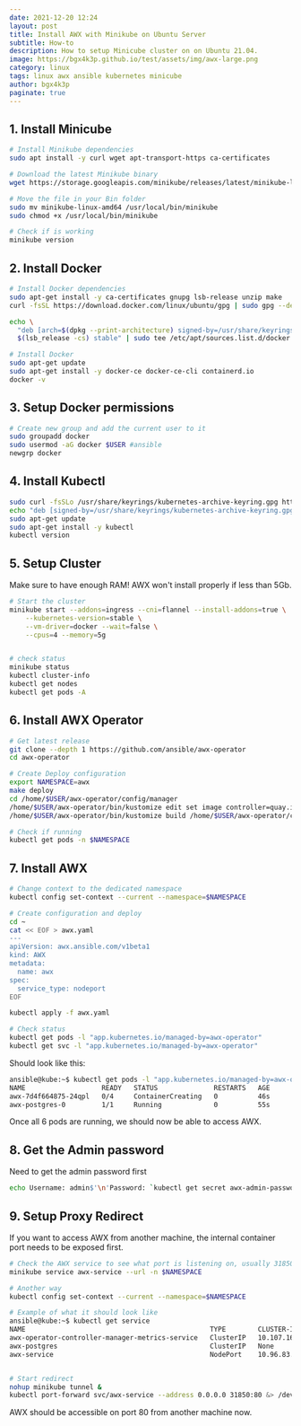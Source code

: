 ```yaml
---
date: 2021-12-20 12:24
layout: post
title: Install AWX with Minikube on Ubuntu Server
subtitle: How-to
description: How to setup Minicube cluster on on Ubuntu 21.04.
image: https://bgx4k3p.github.io/test/assets/img/awx-large.png
category: linux
tags: linux awx ansible kubernetes minicube
author: bgx4k3p
paginate: true
---
```



## 1. Install Minicube

```bash
# Install Minikube dependencies
sudo apt install -y curl wget apt-transport-https ca-certificates

# Download the latest Minikube binary
wget https://storage.googleapis.com/minikube/releases/latest/minikube-linux-amd64

# Move the file in your Bin folder
sudo mv minikube-linux-amd64 /usr/local/bin/minikube
sudo chmod +x /usr/local/bin/minikube

# Check if is working
minikube version
```

## 2. Install Docker

```bash
# Install Docker dependencies
sudo apt-get install -y ca-certificates gnupg lsb-release unzip make
curl -fsSL https://download.docker.com/linux/ubuntu/gpg | sudo gpg --dearmor -o /usr/share/keyrings/docker-archive-keyring.gpg

echo \
  "deb [arch=$(dpkg --print-architecture) signed-by=/usr/share/keyrings/docker-archive-keyring.gpg] https://download.docker.com/linux/ubuntu \
  $(lsb_release -cs) stable" | sudo tee /etc/apt/sources.list.d/docker.list > /dev/null

# Install Docker
sudo apt-get update
sudo apt-get install -y docker-ce docker-ce-cli containerd.io
docker -v
```

## 3. Setup Docker permissions

```bash
# Create new group and add the current user to it
sudo groupadd docker
sudo usermod -aG docker $USER #ansible
newgrp docker
```

## 4. Install Kubectl

```bash
sudo curl -fsSLo /usr/share/keyrings/kubernetes-archive-keyring.gpg https://packages.cloud.google.com/apt/doc/apt-key.gpg
echo "deb [signed-by=/usr/share/keyrings/kubernetes-archive-keyring.gpg] https://apt.kubernetes.io/ kubernetes-xenial main" | sudo tee /etc/apt/sources.list.d/kubernetes.list
sudo apt-get update
sudo apt-get install -y kubectl
kubectl version
```

## 5. Setup Cluster

Make sure to have enough RAM! AWX won't install properly if less than 5Gb.

```bash
# Start the cluster
minikube start --addons=ingress --cni=flannel --install-addons=true \
    --kubernetes-version=stable \
    --vm-driver=docker --wait=false \
    --cpus=4 --memory=5g


# check status
minikube status
kubectl cluster-info
kubectl get nodes
kubectl get pods -A
```

## 6. Install AWX Operator

```bash
# Get latest release
git clone --depth 1 https://github.com/ansible/awx-operator
cd awx-operator

# Create Deploy configuration
export NAMESPACE=awx
make deploy
cd /home/$USER/awx-operator/config/manager
/home/$USER/awx-operator/bin/kustomize edit set image controller=quay.io/ansible/awx-operator:0.15.0
/home/$USER/awx-operator/bin/kustomize build /home/$USER/awx-operator/config/default | kubectl apply -f -

# Check if running
kubectl get pods -n $NAMESPACE

```

## 7. Install AWX

```bash
# Change context to the dedicated namespace
kubectl config set-context --current --namespace=$NAMESPACE

# Create configuration and deploy
cd ~
cat << EOF > awx.yaml
---
apiVersion: awx.ansible.com/v1beta1
kind: AWX
metadata:
  name: awx
spec:
  service_type: nodeport
EOF

kubectl apply -f awx.yaml

# Check status
kubectl get pods -l "app.kubernetes.io/managed-by=awx-operator"
kubectl get svc -l "app.kubernetes.io/managed-by=awx-operator"
```

Should look like this:

```bash
ansible@kube:~$ kubectl get pods -l "app.kubernetes.io/managed-by=awx-operator"
NAME                   READY   STATUS              RESTARTS   AGE
awx-7d4f664875-24qpl   0/4     ContainerCreating   0          46s
awx-postgres-0         1/1     Running             0          55s

```

Once all 6 pods are running, we should now be able to access AWX.

## 8. Get the Admin password

Need to get the admin password first

```bash
echo Username: admin$'\n'Password: `kubectl get secret awx-admin-password -o jsonpath="{.data.password}" | base64 --decode`
```

## 9. Setup Proxy Redirect

If you want to access AWX from another machine, the internal container port needs to be exposed first.

```bash
# Check the AWX service to see what port is listening on, usually 31850
minikube service awx-service --url -n $NAMESPACE

# Another way
kubectl config set-context --current --namespace=$NAMESPACE

# Example of what it should look like
ansible@kube:~$ kubectl get service
NAME                                              TYPE        CLUSTER-IP       EXTERNAL-IP   PORT(S)        AGE
awx-operator-controller-manager-metrics-service   ClusterIP   10.107.165.190   <none>        8443/TCP       24m
awx-postgres                                      ClusterIP   None             <none>        5432/TCP       10m
awx-service                                       NodePort    10.96.83.234     <none>        **80:31850**/TCP   10m


# Start redirect
nohup minikube tunnel &
kubectl port-forward svc/awx-service --address 0.0.0.0 31850:80 &> /dev/null &
```

AWX should be accessible on port 80 from another machine now.
